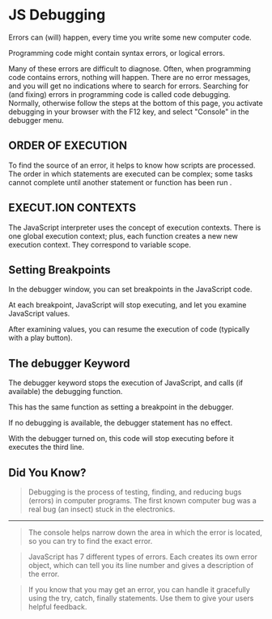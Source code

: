 # JS Debugging
Errors can (will) happen, every time you write some new computer code.

Programming code might contain syntax errors, or logical errors.

Many of these errors are difficult to diagnose.
Often, when programming code contains errors, nothing will happen. 
There are no error messages, and you will get no indications where to search for errors.
Searching for (and fixing) errors in programming code is called code debugging.
Normally, otherwise follow the steps at the bottom of this page, you activate debugging
in your browser with the F12 key, and select "Console" in the debugger menu.

## ORDER OF EXECUTION
To find the source of an error, it helps to know how scripts are processed.
The order in which statements are executed can be complex; some tasks
cannot complete until another statement or function has been run .

## EXECUT.ION CONTEXTS
The JavaScript interpreter uses the concept of execution contexts.
There is one global execution context; plus, each function creates a new
new execution context. They correspond to variable scope. 


## Setting Breakpoints
In the debugger window, you can set breakpoints in the JavaScript code.

At each breakpoint, JavaScript will stop executing, and let you examine JavaScript values.

After examining values, you can resume the execution of code (typically with a play button).

## The debugger Keyword
The debugger keyword stops the execution of JavaScript, and calls (if available) the debugging function.

This has the same function as setting a breakpoint in the debugger.

If no debugging is available, the debugger statement has no effect.

With the debugger turned on, this code will stop executing before it executes the third line.

## Did You Know?
> Debugging is the process of testing, finding, and reducing bugs (errors) in computer programs.
> The first known computer bug was a real bug (an insect) stuck in the electronics.
_________________________________________________________________________________________________________________
> The console helps narrow down the area in which the
> error is located, so you can try to find the exact error.

> JavaScript has 7 different types of errors. Each creates
> its own error object, which can tell you its line number
> and gives a description of the error.

> If you know that you may get an error, you can handle
> it gracefully using the try, catch, finally statements.
> Use them to give your users helpful feedback. 


